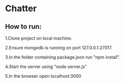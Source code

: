 <h1>Chatter</h1>
<h2>How to run:</h2>
<p>1.Clone project on local machine.</p>
<p>2.Ensure mongodb is running on port 127.0.0.1:27017.</p>
<p>3.In the folder containing package.json run "npm install".</p>
<p>4.Start the server using "node server.js"</p>
<p>5.In the browser open localhost:3000</p>
<p></p>
<p></p>
<p></p>
<p></p>
<p></p>
<p></p>
<p></p>
<p></p>
<p></p>
<p></p>
<p></p>
<p></p>
<p></p>
<p></p>
<p></p>
<p></p>
<p></p>
<p></p>
<p></p>
